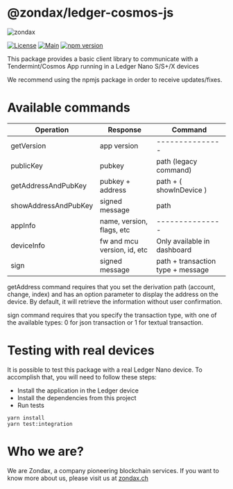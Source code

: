 # @zondax/ledger-cosmos-js

![zondax](docs/zondax_light.png)

[![License](https://img.shields.io/badge/License-Apache%202.0-blue.svg)](https://opensource.org/licenses/Apache-2.0)
[![Main](https://github.com/Zondax/ledger-cosmos-js/workflows/Main/badge.svg)](https://github.com/Zondax/ledger-cosmos-js/actions?query=workflow%3AMain)
[![npm version](https://badge.fury.io/js/%40zondax%2Fledger-cosmos-js.svg)](https://badge.fury.io/js/%40zondax%2Fledger-cosmos-js)


This package provides a basic client library to communicate with a Tendermint/Cosmos App running in a Ledger Nano S/S+/X devices

We recommend using the npmjs package in order to receive updates/fixes.


# Available commands

| Operation  | Response         | Command                           |
| ---------- | ---------------- | -----------------------           |
| getVersion | app version      | ---------------                   |
| publicKey  | pubkey            | path (legacy command)            |
| getAddressAndPubKey | pubkey + address | path + ( showInDevice )  |
| showAddressAndPubKey       | signed message   | path              |
| appInfo       | name, version, flags, etc   | ---------------                |
| deviceInfo       | fw and mcu version, id, etc   | Only available in dashboard             |
| sign       | signed message   | path + transaction type + message                    |

getAddress command requires that you set the derivation path (account, change, index) and has an option parameter to display the address on the device. By default, it will retrieve the information without user confirmation.

sign command requires that you specify the transaction type, with one of the available types: 0 for json transaction or 1 for textual transaction.

# Testing with real devices

It is possible to test this package with a real Ledger Nano device. To accomplish that, you will need to follow these steps:

- Install the application in the Ledger device
- Install the dependencies from this project
- Run tests

```shell script
yarn install
yarn test:integration
```

# Who we are?

We are Zondax, a company pioneering blockchain services. If you want to know more about us, please visit us at [zondax.ch](https://zondax.ch)
